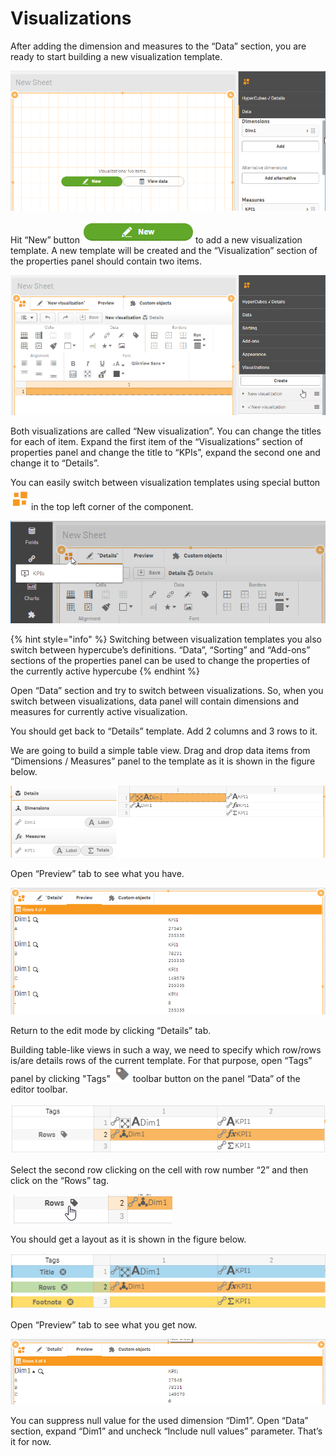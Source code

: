 # Visualizations

After adding the dimension and measures to the “Data” section, you are ready to start building a new visualization template.

![](../.gitbook/assets/Tutorial25.png)

Hit “New” button <img src="../.gitbook/assets/image (8).png" alt="" data-size="original">  to add a new visualization template. A new template will be created and the “Visualization” section of the properties panel should contain two items.

![](../.gitbook/assets/Tutorial26.png)

Both visualizations are called “New visualization”. You can change the titles for each of item. Expand the first item of the “Visualizations” section of properties panel and change the title to “KPIs”, expand the second one and change it to “Details”.

You can easily switch between visualization templates using special button  <img src="../.gitbook/assets/image (9).png" alt="" data-size="original">in the top left corner of the component.

![](../.gitbook/assets/Tutorial27.png)

{% hint style="info" %}
Switching between visualization templates you also switch between hypercube’s definitions. “Data”, “Sorting” and “Add-ons” sections of the properties panel can be used to change the properties of the currently active hypercube
{% endhint %}

Open “Data” section and try to switch between visualizations. So, when you switch between visualizations, data panel will contain dimensions and measures for currently active visualization.

You should get back to “Details” template. Add 2 columns and 3 rows to it.&#x20;

We are going to build a simple table view. Drag and drop data items from “Dimensions / Measures” panel to the template as it is shown in the figure below.

![](../.gitbook/assets/Tutorial28.png)

Open “Preview” tab to see what you have.

![](../.gitbook/assets/Tutorial29.png)

Return to the edit mode by clicking “Details” tab.&#x20;

Building table-like views in such a way, we need to specify which row/rows is/are details rows of the current template. For that purpose, open “Tags” panel by clicking "Tags" <img src="../.gitbook/assets/image (10).png" alt="" data-size="original">  toolbar button on the panel “Data” of the editor toolbar.&#x20;

![](../.gitbook/assets/Tutorial30.png)

Select the second row clicking on the cell with row number “2” and then click on the “Rows” tag.

![](../.gitbook/assets/Tutorial31.png)

You should get a layout as it is shown in the figure below.

![](../.gitbook/assets/Tutorial32.png)

Open “Preview” tab to see what you get now.

![](../.gitbook/assets/Tutorial33.png)

You can suppress null value for the used dimension “Dim1”. Open “Data” section, expand “Dim1” and uncheck “Include null values” parameter. That’s it for now.




